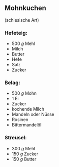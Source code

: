 ## Mohnkuchen
(schlesische Art)

### Hefeteig:

- 500 *g* Mehl
- Milch
- Butter
- Hefe
- Salz
- Zucker

### Belag:

- 500 *g* Mohn
- 1 Ei
- Zucker
- kochende Milch
- Mandeln oder Nüsse
- Rosinen
- Bittermandelöl

### Streusel:

- 300 *g* Mehl
- 150 *g* Zucker
- 150 *g* Butter
